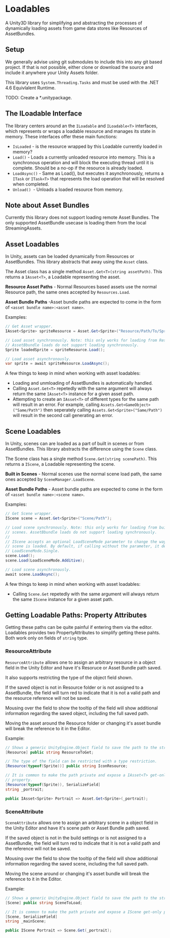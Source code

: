 # Loadables

A Unity3D library for simplifying and abstracting the processes of dynamically
loading assets from game data stores like Resources of AssetBundles.

## Setup
We generally advise using git submodules to include this into any git based project.
If that is not possible, either clone or download the source and include it anywhere
your Unity Assets folder.

This library uses `System.Threading.Tasks` and must be used with the .NET 4.6
Equivlalent Runtime.

TODO: Create a \*.unitypackage.

## The ILoadable Interface
The library centers around an the `ILoadable` and `ILoadable<T>` interfaces,
which represents or wraps a loadable resource and manages its state in memory.
These interfaces offer these main functions:

 * `IsLoaded` - is the resource wrapped by this Loadable currently loaded in
   memory?
 * `Load()` - Loads a currently unloaded resource into memory. This is a
   synchronous operation and will block the executing thread until it is
   complete. Should be a no-op if the resource is already loaded.
 * `LoadAsync()` - Same as Load(), but executes it asynchronously, returns a
   `ITask` or `ITask<T>` that represents the load operation that will be
   resolved when completed.
 * `Unload() `- Unloads a loaded resource from memory.

## Note about Asset Bundles
Currently this library does not support loading remote Asset Bundles. The only
supported AssetBundle usecase is loading them from the local StreamingAssets.

## Asset Loadables
In Unity, assets can be loaded dynamically from Resources or AssetBundles. This
library abstracts that away using the `Asset` class.

The Asset class has a single method `Asset.Get<T>(string assetPath)`. This
returns a `IAsset<T>`, a Loadable representing the asset.

**Resource Asset Paths** - Normal Resources based assets use the normal Resource
path, the same ones accepted by `Resources.Load`.

**Asset Bundle Paths** -Asset bundle paths are expected to come in the form of
`<asset bundle name>:<asset name>`.

Examples:

```csharp
// Get Asset wrapper.
IAsset<Sprite> spriteResource = Asset.Get<Sprite>("Resource/Path/To/Sprite");

// Load asset synchronously. Note: this only works for loading from Resources.
// AssetBbundle loads do not support loading synchronously.
Sprite loadedSprite = spriteResource.Load();

// Load asset asynchronously.
var sprite = await spriteResource.LoadAsync();
```

A few things to keep in mind when working with asset loadables:

 * Loading and unmloading of AssetBundles is automatically handled.
 * Calling `Asset.Get<T>` repetedly with the same argument will always return
   the same `IAsset<T>` instance for a given asset path.
 * Attempting to create an `IAsset<T>` of different types for the same path will
   result in an error. For example, calling `Assets.Get<GameObject>("Same/Path")`
   then seperately calling `Assets.Get<Sprite>("Same/Path")` will result in the
   second call generating an error.

## Scene Loadables
In Unity, scenes can are loaded as a part of built in scenes or from AssetBundles.
This library abstracts the difference using the `Scene` class.

The Scene class has a single method `Scene.Get(string scenePath)`. This
returns a `IScene`, a Loadable representing the scene.

**Built in Scenes** - Normal scenes use the normal scene load
path, the same ones accepted by `SceneManager.LoadScene`.

**Asset Bundle Paths** - Asset bundle paths are expected to come in the form of
`<asset bundle name>:<scene name>`.

Examples:

```csharp
// Get Scene wrapper.
IScene scene = Asset.Get<Sprite>("Scene/Path");

// Load scene synchronously. Note: this only works for loading from built in
// scenes. AssetBbundle loads do not support loading synchronously.
//
// IScene accepts an optional LoadSceneMode parameter to change the way the
// scene is loaded. By default, if calling without the parameter, it defaults ot
// LoadSceneMode.Single.
scene.Load();
scene.Load(LoadSceneMode.Additive);

// Load scene asynchronously.
await scene.LoadAsync();
```

A few things to keep in mind when working with asset loadables:

 * Calling `Scene.Get` repetedly with the same argument will always return
   the same `IScene` instance for a given asset path.

## Getting Loadable Paths: Property Attributes
Getting these paths can be quite painful if entering them via the editor.
Loadables provides two PropertyAttributes to simplify getting these pahts. Both
work only on fields of `string` type.

### ResourceAttribute
`ResourceAttribute` allows one to assign an arbitrary resource in a object field
in the Unity Editor and have it's Resoruce or Asset Bundle path saved.

It also supports restricting the type of the object field shown.

If the saved object is not in Resource folder or is not assigned to a
AssetBundle, the field will turn red to indicate that it is not a valid path and
the resource reference will not be saved.

Mousing over the field to show the tooltip of the field will show additional
information regarding the saved object, including the full saved path.

Moving the asset around the Resource folder or changing it's asset bundle will
break the reference to it in the Editor.

Example:

```csharp
// Shows a generic UnityEngine.Object field to save the path to the string.
[Resource] public string ResourceToGet;

// The type of the field can be restricted with a type restriction.
[Resource(typeof(Sprite))] public string IconResource;

// It is common to make the path private and expose a IAsset<T> get-only
// property.
[Resource(typeof(Sprite)), SerializeField]
string _portrait;

public IAsset<Sprite> Portrait => Asset.Get<Sprite>(_portrait);
```

### SceneAttribute
`SceneAttribute` allows one to assign an arbitrary scene in a object field
in the Unity Editor and have it's scene path or Asset Bundle path saved.

If the saved object is not in the build settings or is not assigned to a
AssetBundle, the field will turn red to indicate that it is not a valid path and
the reference will not be saved.

Mousing over the field to show the tooltip of the field will show additional
information regarding the saved scene, including the full saved path.

Moving the scene around or changing it's asset bundle will break the reference
to it in the Editor.

Example:

```csharp
// Shows a generic UnityEngine.Object field to save the path to the string.
[Scene] public string SceneToLoad;

// It is common to make the path private and expose a IScene get-only property.
[Scene, SerializeField]
string _mainScene;

public IScene Portrait => Scene.Get(_portrait);
```
